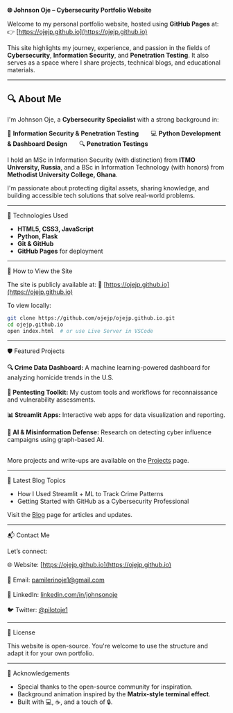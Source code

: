 **🌐 Johnson Oje – Cybersecurity Portfolio Website**

Welcome to my personal portfolio website, hosted using **GitHub Pages** at: 👉 [https://ojejp.github.io](https://ojejp.github.io)

This site highlights my journey, experience, and passion in the fields of **Cybersecurity**, **Information Security**, and **Penetration Testing**. It also serves as a space where I share projects, technical blogs, and educational materials.

---

## 🔍 About Me

I'm Johnson Oje, a **Cybersecurity Specialist** with a strong background in:

  🔐 **Information Security & Penetration Testing** &nbsp; &nbsp; &nbsp;
  💻 **Python Development & Dashboard Design** &nbsp; &nbsp; &nbsp;
  🔍  **Penetration Testings** &nbsp; &nbsp; &nbsp;

I hold an MSc in Information Security (with distinction) from **ITMO University, Russia**, and a BSc in Information Technology (with honors) from **Methodist University College, Ghana**.

I'm passionate about protecting digital assets, sharing knowledge, and building accessible tech solutions that solve real-world problems.

---

🧩 Technologies Used

- **HTML5, CSS3, JavaScript**
- **Python, Flask**
- **Git & GitHub**
- **GitHub Pages** for deployment

---

🚀 How to View the Site

The site is publicly available at: 🔗 [https://ojejp.github.io](https://ojejp.github.io)

To view locally:

```bash
git clone https://github.com/ojejp/ojejp.github.io.git
cd ojejp.github.io
open index.html  # or use Live Server in VSCode
````

---

🛡️ Featured Projects

  **🔍 Crime Data Dashboard:** A machine learning-powered dashboard for analyzing homicide trends in the U.S.<br><br>
  **🧰 Pentesting Toolkit:** My custom tools and workflows for reconnaissance and vulnerability assessments.<br><br>
  **📊 Streamlit Apps:** Interactive web apps for data visualization and reporting.<br><br>
  **🧠 AI & Misinformation Defense:** Research on detecting cyber influence campaigns using graph-based AI.<br><br>

More projects and write-ups are available on the [Projects](https://ojejp.github.io/projects.html) page.

---

📰 Latest Blog Topics

* How I Used Streamlit + ML to Track Crime Patterns
* Getting Started with GitHub as a Cybersecurity Professional


Visit the [Blog](https://ojejp.github.io/blog.html) page for articles and updates.

---

📬 Contact Me

Let’s connect:

  🌐 Website: [https://ojejp.github.io](https://ojejp.github.io)<br> <br>
  📧 Email: [pamilerinoje1@gmail.com](mailto:pamilerinoje1@gmail.com)<br> <br>
  💼 LinkedIn: [linkedin.com/in/johnsonoje](https://www.linkedin.com/in/johnson-pamilerin-oje/)<br> <br>
  🐦 Twitter: [@pilotoje1](https://twitter.com/pilotoje1)

---

📝 License

This website is open-source. You're welcome to use the structure and adapt it for your own portfolio.

---

🙏 Acknowledgements

* Special thanks to the open-source community for inspiration.
* Background animation inspired by the **Matrix-style terminal effect**.
* Built with 💻, ☕, and a touch of 🔒.

```
